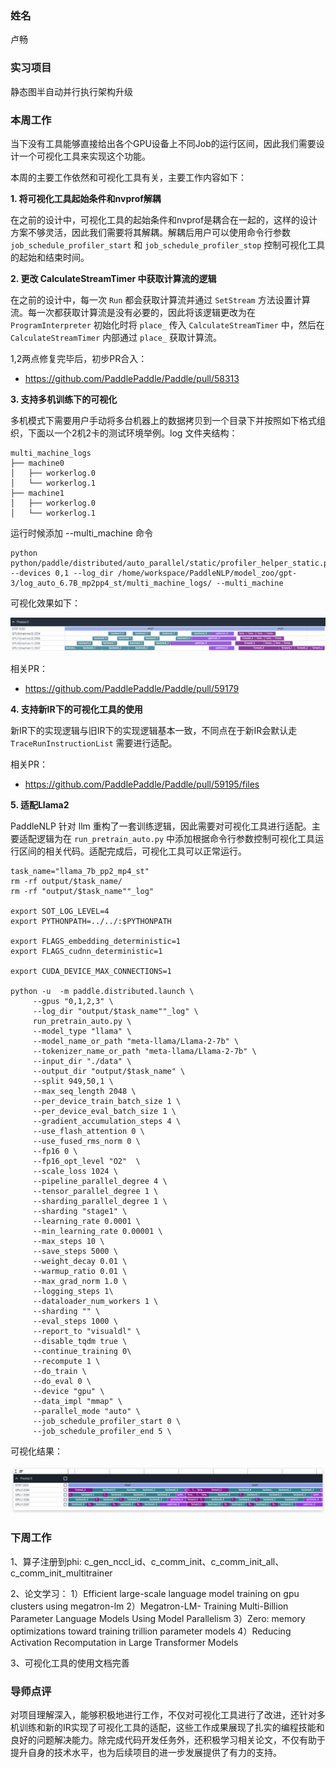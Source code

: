 ### 姓名

卢畅

### 实习项目

静态图半自动并行执行架构升级

### 本周工作

当下没有工具能够直接给出各个GPU设备上不同Job的运行区间，因此我们需要设计一个可视化工具来实现这个功能。

本周的主要工作依然和可视化工具有关，主要工作内容如下：

**1. 将可视化工具起始条件和nvprof解耦**

在之前的设计中，可视化工具的起始条件和nvprof是耦合在一起的，这样的设计方案不够灵活，因此我们需要将其解耦。解耦后用户可以使用命令行参数 `job_schedule_profiler_start` 和 `job_schedule_profiler_stop` 控制可视化工具的起始和结束时间。

**2. 更改 CalculateStreamTimer 中获取计算流的逻辑**

在之前的设计中，每一次 `Run` 都会获取计算流并通过 `SetStream` 方法设置计算流。每一次都获取计算流是没有必要的，因此将该逻辑更改为在 `ProgramInterpreter` 初始化时将 `place_` 传入 `CalculateStreamTimer` 中，然后在 `CalculateStreamTimer` 内部通过 `place_` 获取计算流。

1,2两点修复完毕后，初步PR合入：

- https://github.com/PaddlePaddle/Paddle/pull/58313

**3. 支持多机训练下的可视化**

多机模式下需要用户手动将多台机器上的数据拷贝到一个目录下并按照如下格式组织，下面以一个2机2卡的测试环境举例。log 文件夹结构：

```
multi_machine_logs
├── machine0
│   ├── workerlog.0
│   └── workerlog.1
├── machine1
│   ├── workerlog.0
│   └── workerlog.1
```

运行时候添加 --multi_machine 命令

```
python python/paddle/distributed/auto_parallel/static/profiler_helper_static.py --devices 0,1 --log_dir /home/workspace/PaddleNLP/model_zoo/gpt-3/log_auto_6.7B_mp2pp4_st/multi_machine_logs/ --multi_machine
```

可视化效果如下：

![picture 0](images/37afcfdace1f92c04037de583c5b96eb147105189394add1294f1b287cc098b2.png)  


相关PR：

- https://github.com/PaddlePaddle/Paddle/pull/59179

**4. 支持新IR下的可视化工具的使用**

新IR下的实现逻辑与旧IR下的实现逻辑基本一致，不同点在于新IR会默认走 `TraceRunInstructionList` 需要进行适配。

相关PR：

- https://github.com/PaddlePaddle/Paddle/pull/59195/files

**5. 适配Llama2**

PaddleNLP 针对 llm 重构了一套训练逻辑，因此需要对可视化工具进行适配。主要适配逻辑为在 `run_pretrain_auto.py` 中添加根据命令行参数控制可视化工具运行区间的相关代码。适配完成后，可视化工具可以正常运行。

```
task_name="llama_7b_pp2_mp4_st"
rm -rf output/$task_name/
rm -rf "output/$task_name""_log"

export SOT_LOG_LEVEL=4
export PYTHONPATH=../../:$PYTHONPATH

export FLAGS_embedding_deterministic=1
export FLAGS_cudnn_deterministic=1

export CUDA_DEVICE_MAX_CONNECTIONS=1

python -u  -m paddle.distributed.launch \
     --gpus "0,1,2,3" \
     --log_dir "output/$task_name""_log" \
     run_pretrain_auto.py \
     --model_type "llama" \
     --model_name_or_path "meta-llama/Llama-2-7b" \
     --tokenizer_name_or_path "meta-llama/Llama-2-7b" \
     --input_dir "./data" \
     --output_dir "output/$task_name" \
     --split 949,50,1 \
     --max_seq_length 2048 \
     --per_device_train_batch_size 1 \
     --per_device_eval_batch_size 1 \
     --gradient_accumulation_steps 4 \
     --use_flash_attention 0 \
     --use_fused_rms_norm 0 \
     --fp16 0 \
     --fp16_opt_level "O2"  \
     --scale_loss 1024 \
     --pipeline_parallel_degree 4 \
     --tensor_parallel_degree 1 \
     --sharding_parallel_degree 1 \
     --sharding "stage1" \
     --learning_rate 0.0001 \
     --min_learning_rate 0.00001 \
     --max_steps 10 \
     --save_steps 5000 \
     --weight_decay 0.01 \
     --warmup_ratio 0.01 \
     --max_grad_norm 1.0 \
     --logging_steps 1\
     --dataloader_num_workers 1 \
     --sharding "" \
     --eval_steps 1000 \
     --report_to "visualdl" \
     --disable_tqdm true \
     --continue_training 0\
     --recompute 1 \
     --do_train \
     --do_eval 0 \
     --device "gpu" \
     --data_impl "mmap" \
     --parallel_mode "auto" \
     --job_schedule_profiler_start 0 \
     --job_schedule_profiler_end 5 \
```

可视化结果：

![picture 1](images/16fbfbf3f426015fef1c252b9e83a28d18d663b14f5a9d51284eea335f4cea1c.png)  


### 下周工作

1、算子注册到phi: c_gen_nccl_id、c_comm_init、c_comm_init_all、c_comm_init_multitrainer

2、论文学习：
    1）Efficient large-scale language model training on gpu clusters using megatron-lm
    2）Megatron-LM- Training Multi-Billion Parameter Language Models Using Model    Parallelism
    3）Zero: memory optimizations toward training trillion parameter models
    4）Reducing Activation Recomputation in Large Transformer Models

3、可视化工具的使用文档完善


### 导师点评
对项目理解深入，能够积极地进行工作，不仅对可视化工具进行了改进，还针对多机训练和新的IR实现了可视化工具的适配，这些工作成果展现了扎实的编程技能和良好的问题解决能力。除完成代码开发任务外，还积极学习相关论文，不仅有助于提升自身的技术水平，也为后续项目的进一步发展提供了有力的支持。

